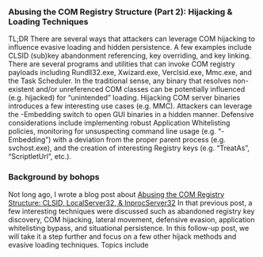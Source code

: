 ### Abusing the COM Registry Structure (Part 2): Hijacking & Loading Techniques
TL;DR
There are several ways that attackers can leverage COM hijacking to influence evasive loading and hidden persistence.  A few examples include CLSID (sub)key abandonment referencing, key overriding, and key linking.
There are several programs and utilities that can invoke COM registry payloads including Rundll32.exe, Xwizard.exe, Verclsid.exe, Mmc.exe, and the Task Scheduler.  In the traditional sense, any binary that resolves non-existent and/or unreferenced COM classes can be potentially influenced (e.g. hijacked) for “unintended” loading.
Hijacking COM server binaries introduces a few interesting use cases (e.g. MMC).  Attackers can leverage the -Embedding switch to open GUI binaries in a hidden manner.
Defensive considerations include implementing robust Application Whitelisting policies, monitoring for unsuspecting command line usage (e.g. “-Embedding”) with a deviation from the proper parent process (e.g. svchost.exe), and the creation of interesting Registry keys (e.g. “TreatAs”, “ScriptletUrl”, etc.).


### Background by bohops

Not long ago, I wrote a blog post about [Abusing the COM Registry Structure: CLSID, LocalServer32, & InprocServer32](https://bohops.com/2018/06/28/abusing-com-registry-structure-clsid-localserver32-inprocserver32/) In that previous post, a few interesting techniques were discussed such as abandoned registry key discovery, COM hijacking, lateral movement, defensive evasion, application whitelisting bypass, and situational persistence.  In this follow-up post, we will take it a step further and focus on a few other hijack methods and evasive loading techniques.  Topics include 
 
